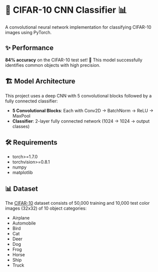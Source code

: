 # 🌈 CIFAR-10 CNN Classifier 📊

A convolutional neural network implementation for classifying CIFAR-10 images using PyTorch.

## ✨ Performance
**84% accuracy** on the CIFAR-10 test set! 🎯
This model successfully identifies common objects with high precision.

## 🏗️ Model Architecture
This project uses a deep CNN with 5 convolutional blocks followed by a fully connected classifier:
- **5 Convolutional Blocks**: Each with Conv2D → BatchNorm → ReLU → MaxPool
- **Classifier**: 2-layer fully connected network (1024 → 1024 → output classes)

## 🛠️ Requirements
- torch>=1.7.0
- torchvision>=0.8.1
- numpy
- matplotlib

## 📊 Dataset
The [CIFAR-10](https://www.cs.toronto.edu/~kriz/cifar.html) dataset consists of 50,000 training and 10,000 test color images (32x32) of 10 object categories:
- Airplane
- Automobile
- Bird
- Cat
- Deer
- Dog
- Frog
- Horse
- Ship
- Truck
